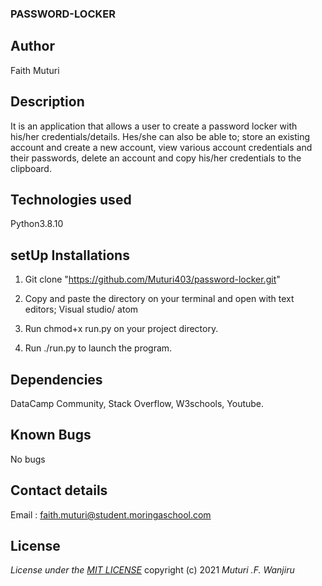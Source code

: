 ### PASSWORD-LOCKER

## Author

Faith Muturi

## Description

It is an application that allows a user to create a password locker with his/her credentials/details. Hes/she can also be able to; store an existing account and create a new account, view various account credentials and their passwords, delete an account and copy his/her credentials to the clipboard.

## Technologies used

Python3.8.10

## setUp Installations

1. Git clone "https://github.com/Muturi403/password-locker.git"

2. Copy and paste the directory on your terminal and open with text editors; Visual studio/ atom
3. Run chmod+x run.py on your project directory.
4. Run ./run.py to launch the program.

## Dependencies

DataCamp Community,
Stack Overflow,
W3schools,
Youtube.

## Known Bugs

No bugs

## Contact details

Email : faith.muturi@student.moringaschool.com

## License

*License under the [MIT LICENSE](LICENSE.txt)* copyright (c) 2021
*Muturi .F. Wanjiru*
